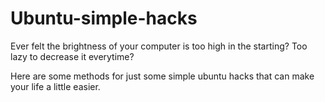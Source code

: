 # Ubuntu-simple-hacks

Ever felt the brightness of your computer is too high in the starting? Too lazy to decrease it everytime?

Here are some methods for just some simple ubuntu hacks that can make your life a little easier.
